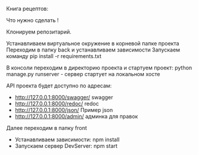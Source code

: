 Книга рецептов:

Что нужно сделать !

Клонируем репозитарий.

Устанавливаем виртуальное окружение в корневой папке проекта
Переходим в папку back и устанавливаем зависимости 
Запускаем команду pip install -r requirements.txt

В консоли переходим в директорию проекта и стартуем проект:
python manage.py runserver - сервер стартует на локальном хосте

API проекта будет доступно по адресам:
+ http://127.0.0.1:8000/swagger/  swagger
+ http://127.0.0.1:8000/redoc/ redoc
+ http://127.0.0.1:8000/json/ Пример json 
+ http://127.0.0.1:8000/admin/  админка для правок


Далее переходим в папку front 
+ Устанавливаем зависимости: npm install
+ Запускаем сервер DevServer: npm start

